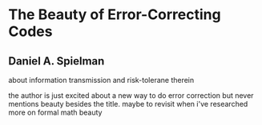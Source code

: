 # The Beauty of Error-Correcting Codes

## Daniel A. Spielman

about information transmission and risk-tolerane therein

the author is just excited about a new way to do error correction but never mentions beauty besides the title. maybe to revisit when i've researched more on formal math beauty